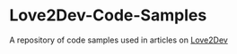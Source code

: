 # Love2Dev-Code-Samples
A repository of code samples used in articles on [Love2Dev](https://love2dev.com/blog/)
